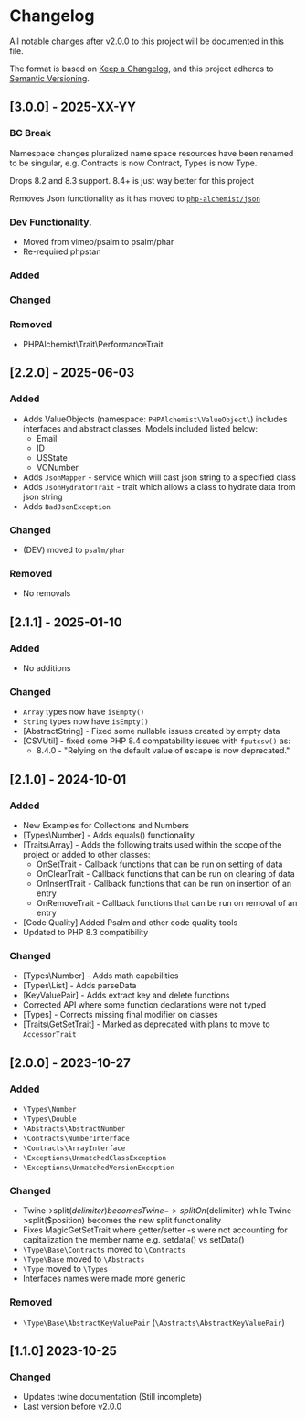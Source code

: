 # Changelog

All notable changes after v2.0.0 to this project will be documented in this file.

The format is based on [Keep a Changelog](https://keepachangelog.com/en/1.1.0/),
and this project adheres to [Semantic Versioning](https://semver.org/spec/v2.0.0.html).

## [3.0.0] - 2025-XX-YY

### BC Break

Namespace changes pluralized name space resources have been renamed to be singular, e.g. Contracts is now Contract, Types is now Type.  

Drops 8.2 and 8.3 support. 8.4+ is just way better for this project

Removes Json functionality as it has moved to [`php-alchemist/json`](https://github.com/PHP-Alchemist/json)

### Dev Functionality.
 * Moved from vimeo/psalm to psalm/phar
 * Re-required phpstan

### Added

### Changed

### Removed

 * PHPAlchemist\Trait\PerformanceTrait


## [2.2.0] - 2025-06-03

### Added

* Adds ValueObjects (namespace: `PHPAlchemist\ValueObject\`)
includes interfaces and abstract classes. Models included listed below:
  * Email
  * ID
  * USState
  * VONumber
* Adds `JsonMapper` - service which will cast json string to a specified class
* Adds `JsonHydratorTrait` - trait which allows a class to hydrate data from json string
* Adds `BadJsonException`

### Changed

* (DEV) moved to `psalm/phar`

### Removed

* No removals


## [2.1.1] - 2025-01-10

### Added

 * No additions

### Changed

 * `Array` types now have `isEmpty()`
 * `String` types now have `isEmpty()`
 * [AbstractString] - Fixed some nullable issues created by empty data 
 * [CSVUtil] - fixed some PHP 8.4 compatability issues with `fputcsv()` as:
   * 8.4.0 - "Relying on the default value of escape is now deprecated."

## [2.1.0] - 2024-10-01

### Added

 * New Examples for Collections and Numbers
 * [Types\Number] - Adds equals() functionality
 * [Traits\Array] - Adds the following traits used within the scope of the project or added to other classes:
   * OnSetTrait - Callback functions that can be run on setting of data
   * OnClearTrait - Callback functions that can be run on clearing of data
   * OnInsertTrait - Callback functions that can be run on insertion of an entry
   * OnRemoveTrait - Callback functions that can be run on removal of an entry
 * [Code Quality] Added Psalm and other code quality tools
 * Updated to PHP 8.3 compatibility 

### Changed

 * [Types\Number] - Adds math capabilities 
 * [Types\List] - Adds parseData
 * [KeyValuePair] - Adds extract key and delete functions
 * Corrected API where some function declarations were not typed
 * [Types] - Corrects missing final modifier on classes
 * [Traits\GetSetTrait] - Marked as deprecated with plans to move to `AccessorTrait`

## [2.0.0] - 2023-10-27

### Added

 * `\Types\Number`
 * `\Types\Double`
 * `\Abstracts\AbstractNumber`
 * `\Contracts\NumberInterface`
 * `\Contracts\ArrayInterface`
 * `\Exceptions\UnmatchedClassException`
 * `\Exceptions\UnmatchedVersionException`

### Changed

 * Twine->split($delimiter) becomes Twine->splitOn($delimiter) while Twine->split($position) becomes the new split functionality
 * Fixes MagicGetSetTrait where getter/setter -s were not accounting for capitalization the member name e.g. setdata() vs setData()
 * `\Type\Base\Contracts` moved to `\Contracts`
 * `\Type\Base` moved to `\Abstracts`
 * `\Type` moved to `\Types`
 * Interfaces names were made more generic

### Removed

 * `\Type\Base\AbstractKeyValuePair` (`\Abstracts\AbstractKeyValuePair`)

## [1.1.0] 2023-10-25

### Changed

 * Updates twine documentation (Still incomplete)
 * Last version before v2.0.0
